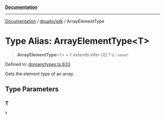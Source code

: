 [**Documentation**](../../../README.md)

***

[Documentation](../../../README.md) / [@uaito/sdk](../README.md) / ArrayElementType

# Type Alias: ArrayElementType\<T\>

> **ArrayElementType**\<`T`\> = `T` *extends* infer U[] ? `U` : `never`

Defined in: [domain/types.ts:633](https://github.com/elribonazo/uaito/blob/31c0fa3f3740ebed4d8141441f73c3b47e4aa6f9/packages/sdk/src/domain/types.ts#L633)

Gets the element type of an array.

## Type Parameters

### T

`T`

